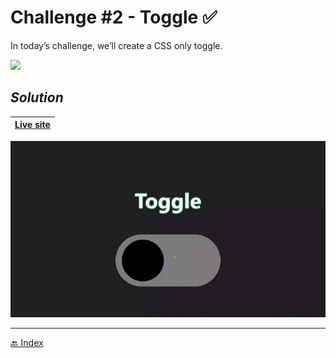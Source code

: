# Challenge #2 - Toggle ✅

In today’s challenge, we’ll create a CSS only toggle.

![](./images/design.avif)

## *Solution*

| [Live site](https://mendezpvi.github.io/adv-css-2024/challenge-02/) |
| --- |

![](../assets/gifs/challenge-02.gif)

---
[🔙 Index](../README.md)